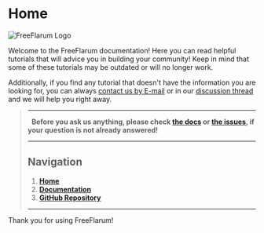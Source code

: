 # Home

![FreeFlarum Logo](https://raw.githubusercontent.com/FreeFlarum/freeflarum.com/master/docs/images/freeflarum-logo.svg)

Welcome to the FreeFlarum documentation! Here you can read helpful tutorials that will advice you in building your community!
Keep in mind that some of these tutorials may be outdated or will no longer work.

Additionally, if you find any tutorial that doesn't have the information you are looking for, you can always [contact us by E-mail](mailto:info@freeflarum.com) or in our [discussion thread](https://freeflarum.com/discuss) and we will help you right away.

> ---
>  
> **Before you ask us anything, please check [the docs](https://docs.freeflarum.com) or [the issues](https://freeflarum.com/github?path=issues), if your question is not already answered!**
>  
> ---
>  
> ## Navigation
>  
> 1. **[Home](https://www.freeflarum.com)**
> 2. **[Documentation](https://docs.freeflarum.com)**
> 3. **[GitHub Repository](https://freeflarum.com/github)**
>  
> ---

Thank you for using FreeFlarum!
